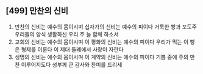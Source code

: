 ## [499] 만찬의 신비

1) 만찬의 신비는 예수의 몸이시며 십자가의 신비는 예수의 피이다 거룩한 빵과 포도주 우리들의 양식 생활하신 우리 주 늘 함께 하소서
2) 교회의 신비는 예수의 몸이시며 이 평화의 신비는 예수의 피이다 우리가 먹는 이 빵은 형제를 이룬다 이 제대 둘레에서 사랑이 자란다
3) 생명의 신비는 예수의 몸이시며 이 계약의 신비는 예수의 피이다 기쁨 중에 주의 만찬 이루어지도다 성부께 큰 감사와 찬미를 드리세
